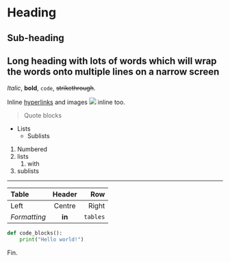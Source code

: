 # Heading

## Sub-heading

## Long heading with lots of words which will wrap the words onto multiple lines on a narrow screen

*Italic*, **bold**, `code`, ~~strikethrough~~.

Inline [hyperlinks](https://python-prompt-toolkit.readthedocs.io/) and images ![](https://python-prompt-toolkit.readthedocs.io/en/master/_static/logo_400px.png) inline too.

> Quote blocks

- Lists
  - Sublists

1. Numbered
2. lists
   1. with
3. sublists

---

| **Table**    | Header | Row      |
|:-------------|:------:|---------:|
| Left         | Centre | Right    |
| *Formatting* | **in** | `tables` |


```python
def code_blocks():
    print("Hello world!")
```

Fin.
